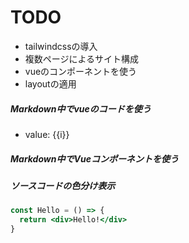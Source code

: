 # TODO

- tailwindcssの導入
- 複数ページによるサイト構成
- vueのコンポーネントを使う
- layoutの適用

##### Markdown中でvueのコードを使う

<ul>
  <li v-for="i in 3">value: {{i}}</li>
</ul>

##### Markdown中でVueコンポーネントを使う
<HelloComponent/>

##### ソースコードの色分け表示

```jsx
const Hello = () => {
  return <div>Hello!</div>
}
```
